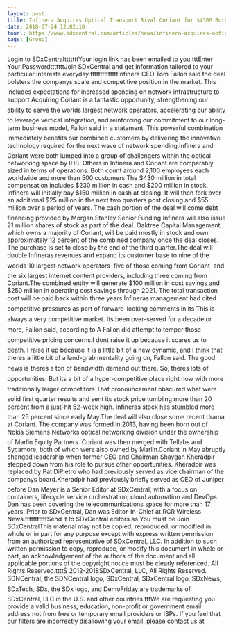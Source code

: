 ```yaml
---
layout: post
title: Infinera Acquires Optical Transport Rival Coriant for $430M Both vendors were recently labeled as \
date: 2018-07-24 12:02:10
tourl: https://www.sdxcentral.com/articles/news/infinera-acquires-optical-transport-rival-coriant-for-430m/2018/07/
tags: [Group]
---
```

Login to SDxCentraltttttttYour login link has been emailed to you.tttEnter Your PasswordtttttttJoin SDxCentral and get information tailored to your particular interests everyday.ttttttttttttttInfinera CEO Tom Fallon said the deal bolsters the companys scale and competitive position in the market. This includes expectations for increased spending on network infrastructure to support Acquiring Coriant is a fantastic opportunity, strengthening our ability to serve the worlds largest network operators, accelerating our ability to leverage vertical integration, and reinforcing our commitment to our long-term business model, Fallon said in a statement. This powerful combination immediately benefits our combined customers by delivering the innovative technology required for the next wave of network spending.Infinera and Coriant were both lumped into a group of challengers within the optical networking space by IHS. Others in Infinera and Coriant are comparably sized in terms of operations. Both count around 2,100 employees each worldwide and more than 500 customers.The $430 million in total compensation includes $230 million in cash and $200 million in stock. Infinera will initially pay $150 million in cash at closing. It will then fork over an additional $25 million in the next two quarters post closing and $55 million over a period of years. The cash portion of the deal will come debt financing provided by Morgan Stanley Senior Funding.Infinera will also issue 21 million shares of stock as part of the deal. Oaktree Capital Management, which owns a majority of Coriant, will be paid mostly in stock and own approximately 12 percent of the combined company once the deal closes. The purchase is set to close by the end of the third quarter.The deal will double Infineras revenues and expand its customer base to nine of the worlds 10 largest network operators  five of those coming from Coriant  and the six largest internet content providers, including three coming from Coriant.The combined entity will generate $100 million in cost savings and $250 million in operating cost savings through 2021. The total transaction cost will be paid back within three years.Infineras management had cited competitive pressures as part of forward-looking comments in its This is always a very competitive market. Its been over-served for a decade or more, Fallon said, according to A Fallon did attempt to temper those competitive pricing concerns.I dont raise it up because it scares us to death. I raise it up because it is a little bit of a new dynamic, and I think that theres a little bit of a land-grab mentality going on, Fallon said. The good news is theres a ton of bandwidth demand out there. So, theres lots of opportunities. But its a bit of a hyper-competitive place right now with more traditionally larger competitors.That pronouncement obscured what were solid first quarter results and sent its stock price tumbling more than 20 percent from a just-hit 52-week high. Infineras stock has stumbled more than 25 percent since early May.The deal will also close some recent drama at Coriant. The company was formed in 2013, having been born out of Nokia Siemens Networks optical networking division under the ownership of Marlin Equity Partners. Coriant was then merged with Tellabs and Sycamore, both of which were also owned by Marlin.Coriant in May abruptly changed leadership when former CEO and Chairman Shaygan Kheradpir stepped down from his role to pursue other opportunities. Kheradpir was replaced by Pat DiPietro who had previously served as vice chairman of the companys board.Kheradpir had previously briefly served as CEO of Juniper before Dan Meyer is a Senior Editor at SDxCentral, with a focus on containers, lifecycle service orchestration, cloud automation and DevOps. Dan has been covering the telecommunications space for more than 17 years. Prior to SDxCentral, Dan was Editor-In-Chief at RCR Wireless News.tttttttttttSend it to SDxCentral editors as You must be Join SDxCentralThis material may not be copied, reproduced, or modified in whole or in part for any purpose except with express written permission from an authorized representative of SDxCentral, LLC. In addition to such written permission to copy, reproduce, or modify this document in whole or part, an acknowledgement of the authors of the document and all applicable portions of the copyright notice must be clearly referenced. All Rights Reserved.ttttŠ 2012-2018SDxCentral, LLC, All Rights Reserved. SDNCentral, the SDNCentral logo, SDxCentral, SDxCentral logo, SDxNews, SDxTech, SDx, the SDx logo, and DemoFriday are trademarks of SDxCentral, LLC in the U.S. and other countries.tttWe are requesting you provide a valid business, education, non-profit or government email address not from free or temporary email providers or ISPs. If you feel that our filters are incorrectly disallowing your email, please contact us at 